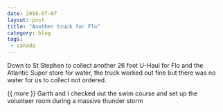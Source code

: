 ```yaml
---
date: 2016-07-07
layout: post
title: "Another truck for Flo"
category: blog
tags:
 - canada
---
```


<!--start excerpt-->

Down to St Stephen to collect another 26 foot U-Haul for Flo and the Atlantic Super store for water, the truck worked out fine but there was no water for us to collect not ordered.

{{ more }}
Garth and I checked out the swim course and set up the volunteer room during a massive thunder storm
